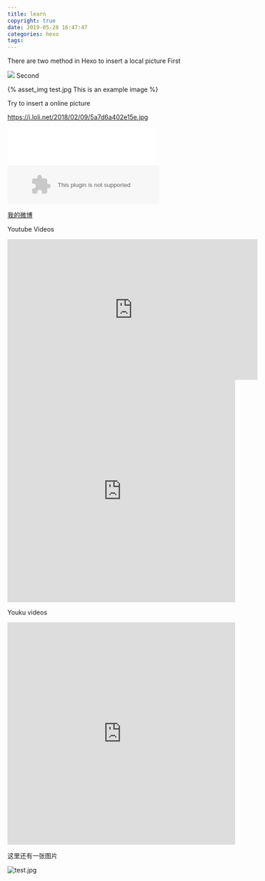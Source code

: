 ```yaml
---
title: learn
copyright: true
date: 2019-05-28 16:47:47
categories: hexo
tags:
---
```


There are two method in Hexo to insert a local picture
First

![](/images/nba.jpg)
Second

{% asset_img test.jpg This is an example image %}

Try to insert a online picture

https://i.loli.net/2018/02/09/5a7d6a402e15e.jpg


<iframe frameborder="no" border="0" marginwidth="0" marginheight="0" width=330 height=86 src="//music.163.com/outchain/player?type=2&id=505820138&auto=0&height=66">
</iframe>


<embed src="//music.163.com/style/swf/widget.swf?sid=40249713&type=2&auto=0&width=320&height=66" width="340" height="86"  allowNetworking="all">
</embed>


[我的微博](http://www.baidu.com)


Youtube Videos
<iframe width="560" height="315" 
 src="https://www.youtube.com/embed/KvuQNNVrbtM" 
 frameborder="0" 
 allow="accelerometer; autoplay; encrypted-media; gyroscope; picture-in-picture"
 allowfullscreen></iframe>

<iframe
height=498 width=510
src="http://player.youku.com/embed/XMzY0MzgxNDMyOA=="
frameborder=0 allowfullscreen>
</iframe>

Youku videos
<iframe height=498 width=510 src='http://player.youku.com/embed/XNDE3MjQzOTA2NA==' frameborder=0 'allowfullscreen'></iframe>

这里还有一张图片

![test.jpg](https://i.loli.net/2019/05/28/5ced361b9d2e190475.jpg)

